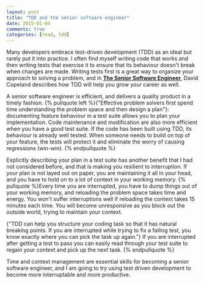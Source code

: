```yaml
---
layout: post
title: "TDD and the senior software engineer"
date: 2015-01-04
comments: true
categories: [read, tdd]
---
```

Many developers embrace test-driven development (TDD) as an ideal but rarely put it into practice. I often find myself writing code that works and then writing tests that exercise it to ensure that its behaviour doesn't break when changes are made. Writing tests first is a great way to organize your approach to solving a problem, and in [__The Senior Software Engineer__](http://www.amazon.com/Senior-Software-Engineer-Practices-Effective/dp/0990702804/ref=sr_1_1?ie=UTF8&qid=1420403139&sr=8-1&keywords=on+being+a+senior+engineer), David Copeland describes how TDD will help you grow your career as well.
<!--more-->

A senior software engineer is efficient, and delivers a quality product in a timely fashion. {% pullquote left %}{"Effective problem solvers first spend time understanding the problem space and then design a plan"}: documenting feature behaviour in a test suite allows you to plan your implementation. Code maintenance and modification are also more efficient when you have a good test suite. If the code has been built using TDD, its behaviour is already well tested. When someone needs to build on top of your feature, the tests will protect it and eliminate the worry of causing regressions (win-win).
{% endpullquote %}

Explicitly describing your plan in a test suite has another benefit that I had not considered before, and that is making you resilient to interruption. If your plan is not layed out on paper, you are maintaining it all in your head, and you have to hold on to a lot of context in your working memory. {% pullquote %}Every time you are interrupted, you have to dump things out of your working memory, and reloading the problem space takes time and energy. You won't suffer interruptions well if reloading the context takes 15 minutes each time. You will become unresponsive as you block out the outside world, trying to maintain your context.

{"TDD can help you structure your coding task so that it has natural breaking points. If you are interrupted while trying to fix a failing test, you know exactly where you can pick the task up again."} If you are interrupted after getting a test to pass you can easily read through your test suite to regain your context and pick up the next task.
{% endpullquote %}

Time and context management are essential skills for becoming a senior software engineer, and I am going to try using test driven development to become more interruptable and more productive.

<!-- RESOURCES
* http://act-r.psy.cmu.edu/wordpress/wp-content/uploads/2012/12/448preparing.to.resume.pdf
* http://interruptions.net/literature/Fogarty-CHI05-p331-fogarty.pdf
* http://contenthere.net/2012/10/what-it-takes-to-be-a-senior-engineer.html
* http://www.amazon.com/Senior-Software-Engineer-Practices-Effective/dp/0990702804/ref=sr_1_1?ie=UTF8&qid=1420403139&sr=8-1&keywords=on+being+a+senior+engineer
* [The Senior Software Engineer](http://www.amazon.com/Senior-Software-Engineer-Practices-Effective/dp/0990702804/ref=sr_1_1?ie=UTF8&qid=1420403139&sr=8-1&keywords=on+being+a+senior+engineer) by David Bryant Copeland

OUTLINE
Test-driven development can help you grow your career.
1. test-driven development is an ideal that many strive for and few embrace.
2. many developers embrace the ideas of test-driven development, but few practice it rigorously.
3. writing tests is important to delivering quality, robust code, and is essential for writing code that you ever hope to change.
4. did you know that test-driven development can help you grow your career as well?
-->
